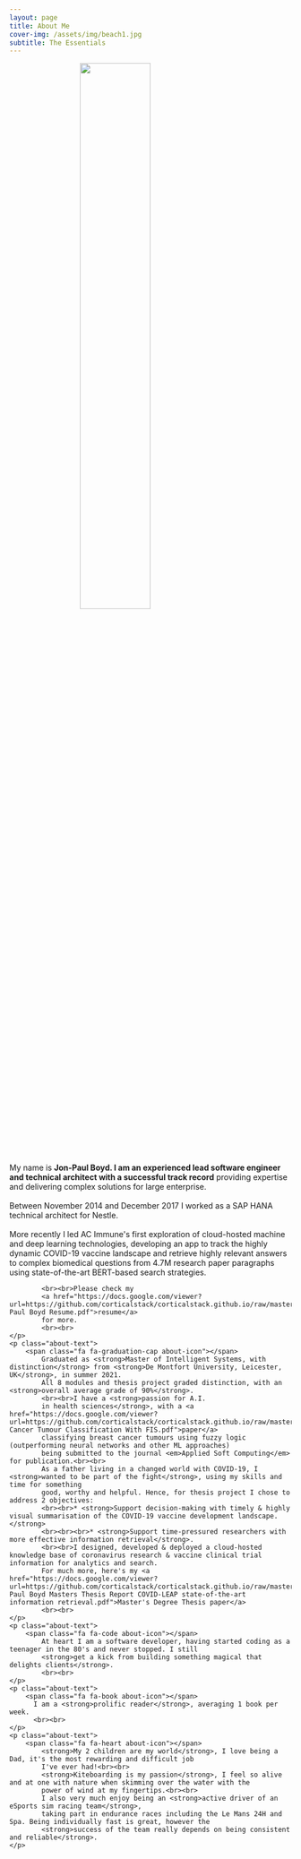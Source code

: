 ```yaml
---
layout: page
title: About Me
cover-img: /assets/img/beach1.jpg
subtitle: The Essentials
---
```

<div id="aboutme-section">
    <img src="/assets/img/me.png" style="width: 50%; height: 50%; margin-left: auto; margin-right: auto; display: block">
    <p class="about-text">
        <span class="fa fa-briefcase about-icon"></span>
            My name is <strong>Jon-Paul Boyd. I am an experienced lead software engineer and technical architect 
            with a successful track record</strong> providing expertise and delivering complex solutions for large enterprise. 
			<br><br>Between November 2014 and December 2017 I worked as a SAP HANA technical architect for Nestle. 
			<br><br>More recently I led AC Immune's first exploration of cloud-hosted machine and deep learning technologies, developing an app to track the highly dynamic COVID-19 vaccine landscape
			and retrieve highly relevant answers to complex biomedical questions from 4.7M research paper paragraphs using state-of-the-art BERT-based search strategies.
			
			<br><br>Please check my 
            <a href="https://docs.google.com/viewer?url=https://github.com/corticalstack/corticalstack.github.io/raw/master/docs/cv/Jon-Paul Boyd Resume.pdf">resume</a> 
            for more.
            <br><br>
    </p>
    <p class="about-text">
        <span class="fa fa-graduation-cap about-icon"></span>
            Graduated as <strong>Master of Intelligent Systems, with distinction</strong> from <strong>De Montfort University, Leicester, UK</strong>, in summer 2021. 
			All 8 modules and thesis project graded distinction, with an <strong>overall average grade of 90%</strong>.
            <br><br>I have a <strong>passion for A.I. 
            in health sciences</strong>, with a <a href="https://docs.google.com/viewer?url=https://github.com/corticalstack/corticalstack.github.io/raw/master/docs/fl/Breast Cancer Tumour Classification With FIS.pdf">paper</a> 
            classifying breast cancer tumours using fuzzy logic (outperforming neural networks and other ML approaches) 
            being submitted to the journal <em>Applied Soft Computing</em> for publication.<br><br>
            As a father living in a changed world with COVID-19, I <strong>wanted to be part of the fight</strong>, using my skills and time for something 
            good, worthy and helpful. Hence, for thesis project I chose to address 2 objectives:
			<br><br>* <strong>Support decision-making with timely & highly visual summarisation of the COVID-19 vaccine development landscape.</strong>
			<br><br><br>* <strong>Support time-pressured researchers with more effective information retrieval</strong>.
			<br><br>I designed, developed & deployed a cloud-hosted knowledge base of coronavirus research & vaccine clinical trial information for analytics and search. 
			For much more, here's my <a href="https://docs.google.com/viewer?url=https://github.com/corticalstack/corticalstack.github.io/raw/master/docs/project/Jon-Paul Boyd Masters Thesis Report COVID-LEAP state-of-the-art information retrieval.pdf">Master's Degree Thesis paper</a> 
            <br><br>
    </p>
    <p class="about-text">
        <span class="fa fa-code about-icon"></span>
            At heart I am a software developer, having started coding as a teenager in the 80's and never stopped. I still 
            <strong>get a kick from building something magical that delights clients</strong>. 
            <br><br>
    </p>
    <p class="about-text">
        <span class="fa fa-book about-icon"></span>
          I am a <strong>prolific reader</strong>, averaging 1 book per week.
          <br><br>
    </p>
    <p class="about-text">
        <span class="fa fa-heart about-icon"></span>
            <strong>My 2 children are my world</strong>, I love being a Dad, it's the most rewarding and difficult job 
            I've ever had!<br><br>
            <strong>Kiteboarding is my passion</strong>, I feel so alive and at one with nature when skimming over the water with the 
            power of wind at my fingertips.<br><br>
            I also very much enjoy being an <strong>active driver of an eSports sim racing team</strong>, 
            taking part in endurance races including the Le Mans 24H and Spa. Being individually fast is great, however the 
            <strong>success of the team really depends on being consistent and reliable</strong>. 
    </p>
    